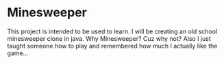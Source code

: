 # Minesweeper
This project is intended to be used to learn. I will be creating an old school minesweeper clone in java. Why Minesweeper? Cuz why not? Also I just taught someone how to play and remembered how much I actually like the game...
